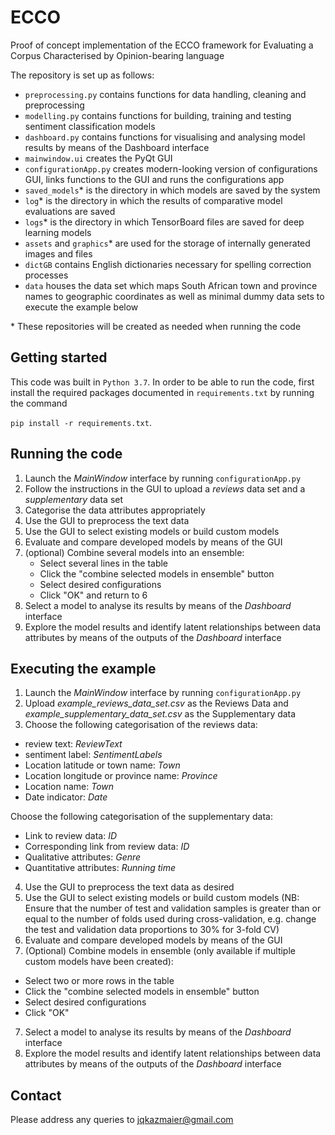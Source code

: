 # ECCO
Proof of concept implementation of the ECCO framework for Evaluating a Corpus Characterised by Opinion-bearing language

The repository is set up as follows:
- `preprocessing.py` contains functions for data handling, cleaning and preprocessing
- `modelling.py` contains functions for building, training and testing sentiment classification models
- `dashboard.py` contains functions for visualising and analysing model results by means of the Dashboard interface
- `mainwindow.ui` creates the PyQt GUI 
- `configurationApp.py` creates modern-looking version of configurations GUI, links functions to the GUI and runs the configurations app
- `saved_models`* is the directory in which models are saved by the system
- `log`* is the directory in which the results of comparative model evaluations are saved
- `logs`* is the directory in which TensorBoard files are saved for deep learning models
- `assets` and `graphics`* are used for the storage of internally generated images and files
- `dictGB` contains English dictionaries necessary for spelling correction processes
- `data` houses the data set which maps South African town and province names to geographic coordinates as well as minimal dummy data sets to execute the example below

\* These repositories will be created as needed when running the code

## Getting started
This code was built in `Python 3.7`. In order to be able to run the code, first install the required packages documented in `requirements.txt` by running the command

`pip install -r requirements.txt`.


## Running the code
1. Launch the _MainWindow_ interface by running `configurationApp.py`
2. Follow the instructions in the GUI to upload a _reviews_ data set and a _supplementary_ data set
3. Categorise the data attributes appropriately
4. Use the GUI to preprocess the text data
5. Use the GUI to select existing models or build custom models
6. Evaluate and compare developed models by means of the GUI
7. (optional) Combine several models into an ensemble:
    - Select several lines in the table
    - Click the "combine selected models in ensemble" button 
    - Select desired configurations
    - Click "OK" and return to 6
7. Select a model to analyse its results by means of the _Dashboard_ interface
8. Explore the model results and identify latent relationships between data attributes by means of the outputs of the _Dashboard_ interface

## Executing the example
1.  Launch the _MainWindow_ interface by running `configurationApp.py` 
2. Upload _example_reviews_data_set.csv_ as the Reviews Data and _example_supplementary_data_set.csv_ as the Supplementary data
3. Choose the following categorisation of the reviews data:
- review text: _ReviewText_
- sentiment label: _SentimentLabels_
- Location latitude or town name: _Town_
- Location longitude or province name: _Province_
- Location name: _Town_
- Date indicator: _Date_

Choose the following categorisation of the supplementary data:
- Link to review data: _ID_
- Corresponding link from review data: _ID_
- Qualitative attributes: _Genre_
- Quantitative attributes: _Running time_
4. Use the GUI to preprocess the text data as desired 
5. Use the GUI to select existing models or build custom models (NB: Ensure that the number of test and validation samples is greater than or equal to the number of folds used during cross-validation, e.g. change the test and validation data proportions to 30% for 3-fold CV)
6. Evaluate and compare developed models by means of the GUI
7. (Optional) Combine models in ensemble (only available if multiple custom models have been created):
- Select two or more rows in the table
- Click the "combine selected models in ensemble" button 
- Select desired configurations
- Click "OK"
7. Select a model to analyse its results by means of the _Dashboard_ interface
8. Explore the model results and identify latent relationships between data attributes by means of the outputs of the _Dashboard_ interface

## Contact

Please address any queries to jqkazmaier@gmail.com
